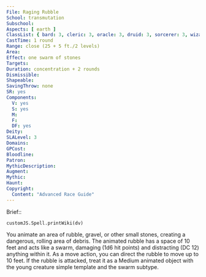 ```yaml
---
File: Raging Rubble
School: transmutation
Subschool: 
Aspects: [ earth ]
ClassList: { bard: 3, cleric: 3, oracle: 3, druid: 3, sorcerer: 3, wizard: 3, witch: 3, bloodrager: 3 }
CastTime: 1 round
Range: close (25 + 5 ft./2 levels)
Area: 
Effect: one swarm of stones
Targets: 
Duration: concentration + 2 rounds
Dismissible: 
Shapeable: 
SavingThrow: none
SR: yes
Components:
  V: yes
  S: yes
  M: 
  F: 
  DF: yes
Deity: 
SLALevel: 3
Domains: 
GPCost: 
Bloodline: 
Patron: 
MythicDescription: 
Augment: 
Mythic: 
Haunt: 
Copyright:
  Content: "Advanced Race Guide"
---
```

Brief:: 

```dataviewjs
customJS.Spell.printWiki(dv)
```

You animate an area of rubble, gravel, or other small stones, creating a dangerous, rolling area of debris. The animated rubble has a space of 10 feet and acts like a swarm, damaging (1d6 hit points) and distracting (DC 12) anything within it. As a move action, you can direct the rubble to move up to 10 feet. If the rubble is attacked, treat it as a Medium animated object with the young creature simple template and the swarm subtype.
